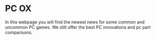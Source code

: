 <!DOCTYPE html>
<html>
 <head>
   <h1> PC OX </h1>
 </head>
 
 <Body>
  <p>
   In this webpage you will find the newest news for some common and uncommon PC games.
   We still offer the best PC innovations and pc part comparisons.
 </p>
   
 
